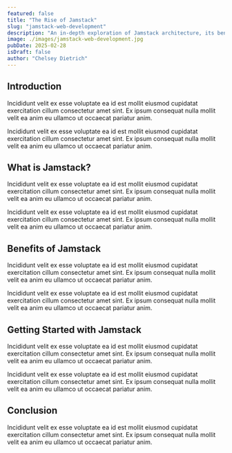 ```yaml
---
featured: false
title: "The Rise of Jamstack"
slug: "jamstack-web-development"
description: "An in-depth exploration of Jamstack architecture, its benefits, and how it's changing the landscape of web development for faster, more secure websites."
image: ./images/jamstack-web-development.jpg
pubDate: 2025-02-28
isDraft: false
author: "Chelsey Dietrich"
---
```


## Introduction

Incididunt velit ex esse voluptate ea id est mollit eiusmod cupidatat exercitation cillum consectetur amet sint. Ex ipsum consequat nulla mollit velit ea anim eu ullamco ut occaecat pariatur anim.

Incididunt velit ex esse voluptate ea id est mollit eiusmod cupidatat exercitation cillum consectetur amet sint. Ex ipsum consequat nulla mollit velit ea anim eu ullamco ut occaecat pariatur anim.

## What is Jamstack?

Incididunt velit ex esse voluptate ea id est mollit eiusmod cupidatat exercitation cillum consectetur amet sint. Ex ipsum consequat nulla mollit velit ea anim eu ullamco ut occaecat pariatur anim.

Incididunt velit ex esse voluptate ea id est mollit eiusmod cupidatat exercitation cillum consectetur amet sint. Ex ipsum consequat nulla mollit velit ea anim eu ullamco ut occaecat pariatur anim.

## Benefits of Jamstack

Incididunt velit ex esse voluptate ea id est mollit eiusmod cupidatat exercitation cillum consectetur amet sint. Ex ipsum consequat nulla mollit velit ea anim eu ullamco ut occaecat pariatur anim.

Incididunt velit ex esse voluptate ea id est mollit eiusmod cupidatat exercitation cillum consectetur amet sint. Ex ipsum consequat nulla mollit velit ea anim eu ullamco ut occaecat pariatur anim.

## Getting Started with Jamstack

Incididunt velit ex esse voluptate ea id est mollit eiusmod cupidatat exercitation cillum consectetur amet sint. Ex ipsum consequat nulla mollit velit ea anim eu ullamco ut occaecat pariatur anim.

Incididunt velit ex esse voluptate ea id est mollit eiusmod cupidatat exercitation cillum consectetur amet sint. Ex ipsum consequat nulla mollit velit ea anim eu ullamco ut occaecat pariatur anim.

## Conclusion

Incididunt velit ex esse voluptate ea id est mollit eiusmod cupidatat exercitation cillum consectetur amet sint. Ex ipsum consequat nulla mollit velit ea anim eu ullamco ut occaecat pariatur anim.
